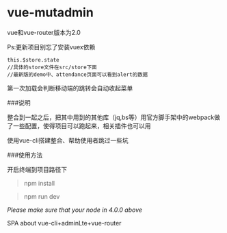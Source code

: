 # vue-mutadmin




vue和vue-router版本为2.0



Ps:更新项目别忘了安装vuex依赖

	this.$store.state
	//具体的store文件在src/store下面
	//最新版的demo中、attendance页面可以看到alert的数据

第一次加载会判断移动端的跳转会自动收起菜单



###说明

整合到一起之后，把其中用到的其他库（jq,bs等）用官方脚手架中的webpack做了一些配置，使得项目可以跑起来，相关插件也可以用

使用vue-cli搭建整合、帮助使用者跳过一些坑

###使用方法

开启终端到项目路径下

> npm install

> npm run dev

*Please make sure that your node in 4.0.0 above*



SPA about vue-cli+adminLte+vue-router
